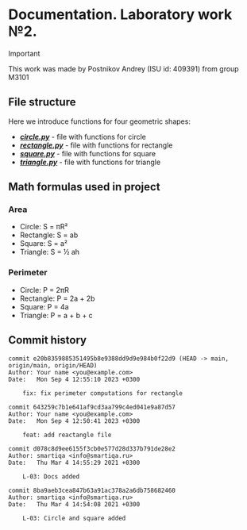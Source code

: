 # Documentation. Laboratory work №2.
> [!IMPORTANT]
> This work was made by Postnikov Andrey (ISU id: 409391) from group M3101

## File structure
Here we introduce functions for four geometric shapes:
+ [**_circle.py_**](circle.md) - file with functions for circle
+ [**_rectangle.py_**](rectangle.md) - file with functions for rectangle 
+ [**_square.py_**](rectangle.md) - file with functions for square 
+ [**_triangle.py_**](triangle.md) - file with functions for triangle 

## Math formulas used in project 
### Area
- Circle: S = πR²
- Rectangle: S = ab
- Square: S = a²
- Triangle: S = ½ ah

### Perimeter
- Circle: P = 2πR
- Rectangle: P = 2a + 2b
- Square: P = 4a
- Triangle: P = a + b + c

## Commit history
```
commit e20b8359885351495b8e9388dd9d9e984b0f22d9 (HEAD -> main, origin/main, origin/HEAD)
Author: Your name <you@example.com>
Date:   Mon Sep 4 12:55:10 2023 +0300

    fix: fix perimeter computations for rectangle

commit 643259c7b1e641af9cd3aa799c4ed041e9a87d57
Author: Your name <you@example.com>
Date:   Mon Sep 4 12:50:41 2023 +0300

    feat: add reactangle file

commit d078c8d9ee6155f3cb0e577d28d337b791de28e2
Author: smartiqa <info@smartiqa.ru>
Date:   Thu Mar 4 14:55:29 2021 +0300

    L-03: Docs added

commit 8ba9aeb3cea847b63a91ac378a2a6db758682460
Author: smartiqa <info@smartiqa.ru>
Date:   Thu Mar 4 14:54:08 2021 +0300

    L-03: Circle and square added
```
